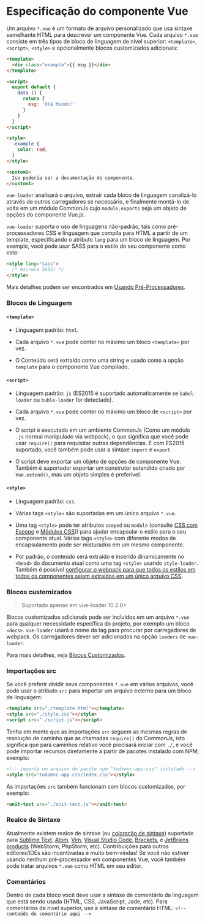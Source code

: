 # Especificação do componente Vue

Um arquivo `*.vue` é um formato de arquivo personalizado que usa sintaxe semelhante HTML para descrever um componente Vue. Cada arquivo `*.vue` consiste em três tipos de bloco de linguagem de nível superior: `<template>`, `<script>`, `<style>` e opcionalmente blocos customizados adicionais:

```html
<template>
  <div class="example">{{ msg }}</div>
</template>

<script>
  export default {
    data () {
      return {
        msg: 'Olá Mundo!'
      }
    }
  }
</script>

<style>
  .example {
    color: red;
  }
</style>

<custom1>
  Iso poderia ser a documentação do componente.
</custom1>
```

`vue-loader` analisará o arquivo, extrair cada bloco de linguagem canalizá-lo através de outros carregadores se necessário, e finalmente montá-lo de volta em um módulo CommonJs cujo `module.exports` seja um objeto de opções do componente Vue.js.

`vue-loader` suporta o uso de linguagens não-padrão, tais como pré-processadores CSS e linguagem que compila para HTML a partir de um template, especificando o atributo `lang` para um bloco de linguagem. Por exemplo, você pode usar SASS para o estilo do seu componente como este:

```html
<style lang="sass">
  /* escreva SASS! */
</style>
```

Mais detalhes podem ser encontrados em [Usando Pré-Processadores](../configurations/pre-processors.md).

### Blocos de Linguagem

#### `<template>`

- Linguagem padrão: `html`.

- Cada arquivo `*.vue` pode conter no máximo um bloco `<template>` por vez.

- O Conteúdo será extraído como uma string e usado como a opção `template` para o componente Vue compilado.

#### `<script>`

- Linguagem padrão: `js` \(ES2015 é suportado automaticamente se `babel-loader` ou `buble-loader` for detectado\).

- Cada arquivo `*.vue` pode conter no máximo um bloco de `<script>` por vez.

- O script é executado em um ambiente CommonJs \(Como um módulo `.js` normal manipulado via webpack\), o que significa que você pode usar `require()` para requisitar outras dependências. E com ES2015 suportado, você também pode usar a sintaxe `import` e `export`.

- O script deve exportar um objeto de opções de componente Vue. Também é suportador exportar um construtor estendido criado por `Vue.extend()`, mas um objeto simples é preferível.

#### `<style>`

- Linguagem padrão: `css`.

- Várias tags `<style>` são suportadas em um único arquivo `*.vue`.

- Uma tag `<style>` pode ter atributos `scoped` ou `module` \(consulte [CSS com Escopo](../features/scoped-css.md) e [Módulos CSS](../features/css-modules.md)\)\) para ajudar encapsular o estilo para o seu componente atual. Várias tags `<style>` com diferente modos de encapsulamento pode ser misturados em um mesmo componente.

- Por padrão, o conteúdo será extraído e inserido dinamicamente no `<head>` do documento atual como uma tag `<style>` usando `style-loader`. Também é possível [configurar o webpack para que todos os estilos em todos os componentes sejam extraídos em um único arquivo CSS](../configurations/extract-css.md).

### Blocos customizados

> Suportado apenas em vue-loader 10.2.0+

Blocos customizados adicionais pode ser incluídos em um arquivo `*.vue` para qualquer necessidade específica do projeto, por exemplo um bloco `<docs>`. `vue-loader` usará o nome da tag para procurar por carregadores de webpack. Os carregadores dever ser adicionados na opção `loaders` de `vue-loader`.

Para mais detalhes, veja [Blocos Customizados](../configurations/custom-blocks.md).

### Importações src

Se você preferir dividir seus componentes `*.vue` em vários arquivos, você pode usar o atributo `src` para importar um arquivo externo para um bloco de linguagem:

```html
<template src="./template.html"></template>
<style src="./style.css"></style>
<script src="./script.js"></script>
```

Tenha em mente que as importações `src` seguem as mesmas regras de resolução de caminho que as chamadas `require()` do CommonJs, isto significa que para caminhos relativo você precisará iniciar com `./`, e você pode importar recursos diretamente a partir de pacotes instalado com NPM, exemplo:

```html
<!-- importa um arquivo do pacote npm "todomvc-app-css" instalado -->
<style src="todomvc-app-css/index.css"></style>
```

As importações `src` também funcionam com blocos customizados, por exemplo:

``` html
<unit-test src="./unit-test.js"></unit-test>
```

### Realce de Sintaxe

Atualmente existem realce de sintaxe \(ou [coloração de sintaxe](https://pt.wikipedia.org/wiki/Realce_de_sintaxe)\) suportado para [Sublime Text](https://github.com/vuejs/vue-syntax-highlight), [Atom](https://atom.io/packages/language-vue), [Vim](https://github.com/posva/vim-vue), [Visual Studio Code](https://marketplace.visualstudio.com/items/liuji-jim.vue), [Brackets](https://github.com/pandao/brackets-vue), e [JetBrains products](https://plugins.jetbrains.com/plugin/8057) \(WebStorm, PhpStorm, etc\). Contribuições para outros editores/IDEs são incentivadas e muito bem-vindas! Se você não estiver usando nenhum pré-processador em componentes Vue, você também pode tratar arquivos `*.vue` como HTML em seu editor.

### Comentários

Dentro de cada bloco você deve usar a sintaxe de comentário da linguagem que está sendo usada \(HTML, CSS, JavaScript, Jade, etc\). Para comentários de nível superior, use a sintaxe de comentário HTML: `<!-- conteúdo do comentário aqui -->`
